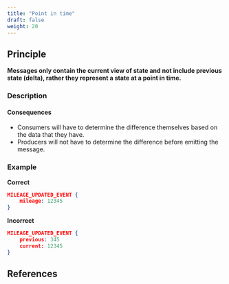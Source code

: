 ```yaml
---
title: "Point in time"
draft: false
weight: 20
---
```


## Principle
**Messages only contain the current view of state and not include previous state (delta), rather they represent a state at a point in time.**

### Description

#### Consequences
* Consumers will have to determine the difference themselves based on the data that they have.
* Producers will not have to determine the difference before emitting the message. 

### Example
**Correct**
```json
MILEAGE_UPDATED_EVENT {
	mileage: 12345
}
```

**Incorrect**
```json
MILEAGE_UPDATED_EVENT {
	previous: 345
	current: 12345
}
```

## References
